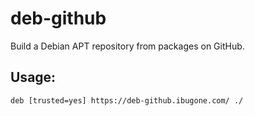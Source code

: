 # deb-github

Build a Debian APT repository from packages on GitHub.

## Usage:

```shell
deb [trusted=yes] https://deb-github.ibugone.com/ ./
```
